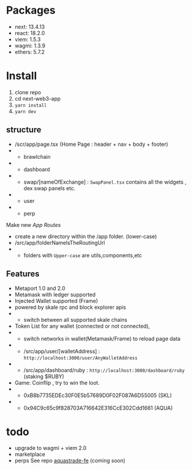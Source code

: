 # Packages

- next: 13.4.13
- react: 18.2.0
- viem: 1.5.3
- wagmi: 1.3.9
- ethers: 5.7.2

# Install

1. clone repo
2. cd next-web3-app
3. `yarn install`
4. `yarn dev`

## structure

- /scr/app/page.tsx (Home Page : header + nav + body + footer)
- - brawlchain
- - dashboard
- - swap/[nameOfExchange] : `SwapPanel.tsx` contains all the widgets , dex swap panels etc.
- - user
- - perp

Make new _App Routes_

- create a new directory within the /app folder. (lower-case)
- /src/app/folderNameIsTheRoutingUrl
- - folders with `Upper-case` are utils,components,etc

## Features

- Metaport 1.0 and 2.0
- Metamask with ledger supported
- Injected Wallet supported (Frame)
- powered by skale rpc and block explorer apis
- - switch between all supported skale chains
- Token List for any wallet (connected or not connected),
- - switch networks in wallet(Metamask/Frame) to reload page data
- - /src/app/user/[walletAddress] : `http://localhost:3000/user/AnyWalletAddress`
- - /src/app/dashboard/ruby : `http://localhost:3000/dashboard/ruby` (staking $RUBY)
- Game: Coinflip , try to win the loot.
- - 0xB8b7735EDEc30F0E5b57689D0F02F087A6D55005 (SKL)
- - 0x94C9c65c9f828703A716642E316CcE302Cdd1661 (AQUA)

# todo
- upgrade to wagmi + viem 2.0
- marketplace
- perps
  See repo [aquastrade-fe](https://github.com/RubyAquaMarine/aquastrade-fe) (coming soon)

